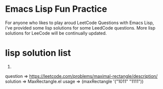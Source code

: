 # Emacs Lisp Fun Practice
For anyone who likes to play aroud LeetCode Questions with Emacs Lisp,
i've provided some lisp solutions for some LeedCode questions.
More lisp solutions for LeeCode will be continually updated.

# lisp solution list
1.
question => https://leetcode.com/problems/maximal-rectangle/description/
solution => MaxRectangle.el
usage =>
(maxRectangle '("1011"
		"1111"))
